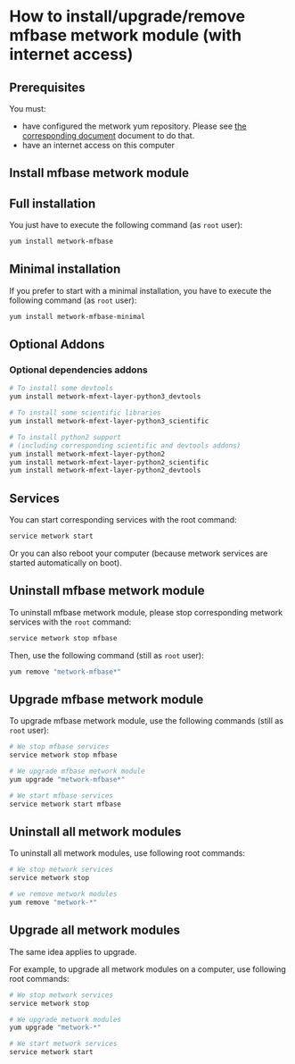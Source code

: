 # How to install/upgrade/remove mfbase metwork module (with internet access)

[//]: # (automatically generated from https://github.com/metwork-framework/resources/blob/master/cookiecutter/_%7B%7Bcookiecutter.repo%7D%7D/.metwork-framework/install_a_metwork_package.md)

## Prerequisites

You must:

- have configured the metwork yum repository. Please see [the corresponding document](configure_metwork_repo.md) document to do that.
- have an internet access on this computer

## Install mfbase metwork module

## Full installation

You just have to execute the following command (as `root` user):

```bash
yum install metwork-mfbase
```

## Minimal installation

If you prefer to start with a minimal installation, you have to execute the following command
(as `root` user):

```bash
yum install metwork-mfbase-minimal
```

## Optional Addons

### Optional dependencies addons

```bash
# To install some devtools
yum install metwork-mfext-layer-python3_devtools

# To install some scientific libraries
yum install metwork-mfext-layer-python3_scientific

# To install python2 support
# (including corresponding scientific and devtools addons)
yum install metwork-mfext-layer-python2
yum install metwork-mfext-layer-python2_scientific
yum install metwork-mfext-layer-python2_devtools
```





## Services

You can start corresponding services with the root command:

```bash
service metwork start
```

Or you can also reboot your computer (because metwork services are started automatically on boot).



## Uninstall mfbase metwork module


To uninstall mfbase metwork module, please stop corresponding metwork services with the `root` command:

```bash
service metwork stop mfbase
```

Then, use the following command (still as `root` user):


```bash
yum remove "metwork-mfbase*"
```

## Upgrade mfbase metwork module

To upgrade mfbase metwork module, use the following commands (still as `root` user):


```bash
# We stop mfbase services
service metwork stop mfbase
```


```bash
# We upgrade mfbase metwork module
yum upgrade "metwork-mfbase*"
```


```bash
# We start mfbase services
service metwork start mfbase
```


## Uninstall all metwork modules

To uninstall all metwork modules, use following root commands:

```bash
# We stop metwork services
service metwork stop

# we remove metwork modules
yum remove "metwork-*"
```

## Upgrade all metwork modules

The same idea applies to upgrade.

For example, to upgrade all metwork modules on a computer, use following root commands:

```bash
# We stop metwork services
service metwork stop

# We upgrade metwork modules
yum upgrade "metwork-*"

# We start metwork services
service metwork start
```
